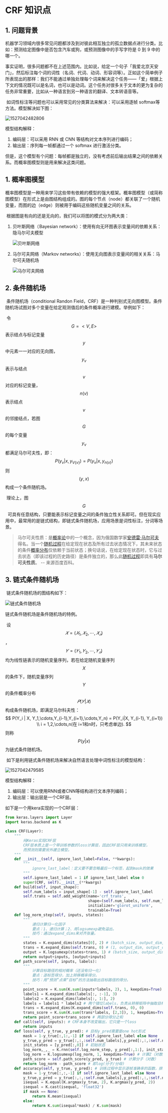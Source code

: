 # CRF 知识点

## 1. 问题背景

​	机器学习领域内很多常见问题都涉及到对彼此相互独立的孤立数据点进行分类。比如：预测给定图像中是否包含汽车或狗，或预测图像中的手写字符是 0 到 9 中的哪一个。

​	事实证明，很多问题都不在上述范围内。比如说，给定一个句子「我爱北京天安门」，然后标注每个词的词性（名词、代词、动词、形容词等）。正如这个简单例子所表现出的那样：我们不能通过单独处理每个词来解决这个任务——「爱」根据上下文的情况既可以是名词，也可以是动词。这个任务对很多关于文本的更为复杂的任务非常重要，比如从一种语言到另一种语言的翻译、文本转语音等。

​	如词性标注等问题也可以采用常见的分类算法来解决：可以采用逐帧 softmax等方法。模型解决如下图：

![1527042482806](../images/CRF/1527042482806.png)

模型结构解释：

1. 编码层：可以采用 RNN 或 CNN 等结构对文本序列进行编码；
2. 输出层：序列每一帧都通过一个 softmax 进行激活分类。

但是，这个模型有个问题：每帧都是独立的，没有考虑前后输出结果之间的依赖关系。而概率图模型则是用来解决这类问题。

## 1. 概率图模型

​	概率图模型是一种用来学习这些带有依赖的模型的强大框架。概率图模型（或简称图模型）在形式上是由图结构组成的。图的每个节点（node）都关联了一个随机变量，而图的边（edge）则被用于编码这些随机变量之间的关系。

​	根据图是有向的还是无向的，我们可以将图的模式分为两大类：

1. 贝叶斯网络（ Bayesian network）：使用有向无环图表示变量间的依赖关系：隐马尔可夫模型

   ![贝叶斯网络](../images/CRF/贝叶斯网络.jpeg)

2. 马尔可夫网络（Markov networks）：使用无向图表示变量间的相关关系：马尔可夫随机场

   ![马尔可夫网络](../images/CRF/马尔可夫网络.png)

## 2. 条件随机场

​	条件随机场（conditional Randon Field，CRF）是一种判别式无向图模型。条件随机场试图对多个变量在给定观测值后的条件概率进行建模。举例如下：

​	令 $$ G = <V, E> $$ 表示结点与标记变量 $$ y $$ 中元素一一对应的无向图， $$ y_v$$ 表示与结点 $$ v $$ 对应的标记变量，$$ n(v) $$ 表示结点 $$ v $$ 的邻接结点，若图 $$ G $$ 的每个变量 $$ y_v $$ 都满足马尔可夫性，即：
$$
P(y_v|x,y_{V\{v\}}) = P(y_v | x, y_{n(v)})
$$
则 $$ (y, x) $$ 构成一个条件随机场。

​	理论上，图 $$ G $$   可具有任意结构，只要能表示标记变量之间的条件独立性关系即可。但在现实应用中，最常用的是链式结构，即链式条件随机场，应用场景是词性标注，分词等场景。

> 马尔可夫性质：是[概率论](https://baike.baidu.com/item/概率论)中的一个概念，因为俄国数学家[安德雷·马尔可夫](https://baike.baidu.com/item/安德雷·马尔可夫)得名。当一个[随机过程](https://baike.baidu.com/item/随机过程)在给定现在状态及所有过去状态情况下，其未来状态的条件[概率分布](https://baike.baidu.com/item/概率分布)仅依赖于当前状态；换句话说，在给定现在状态时，它与过去状态（即该过程的历史路径）是条件独立的，那么此[随机过程](https://baike.baidu.com/item/随机过程)即具有**马尔可夫性质**。 -- 来源百度百科。

## 3. 链式条件随机场

​	链式条件随机场的图结构如下：

![链式条件随机场](../images/CRF/链式条件随机场.png)

链式条件随机场是条件随机场的特例。

​	设 $$ 𝑋=(𝑋_1,𝑋_2,\cdots,𝑋_𝑛) $$ ，$$ 𝑌=(𝑌_1,𝑌_2,\cdots,𝑌_𝑛) $$ 均为线性链表示的随机变量序列，若在给定随机变量序列 $$ X $$的条件下，随机变量序列 $$ Y $$ 的条件概率分布 $$ 𝑃(𝑌|𝑋) $$ 构成条件随机场，即满足马尔科夫性：
$$
P(Y_i | X, Y_1,\cdots,Y_{i-1},Y_{i+1},\cdots,Y_n) = P(Y_i|X, Y_{i-1}, Y_{i+1}) \\
i = 1,2,\cdots,n(在 i=1和n时，只考虑单边).
$$
则称 $$ P(y|x) $$ 为链式条件随机场。

​	如下是利用链式条件随机场来解决自然语言处理中词性标注的模型结构：

![1527042479585](../images/CRF/1527042479585.png)

模型结构解释：

1. 编码层：可以使用RNN或者CNN等结构进行文本序列编码；
2. 输出层：输出层是一个CRF层。

如下是一个用kera实现的一个CRF层：

```python
from keras.layers import Layer
import keras.backend as K

class CRF(Layer):
    """
    	纯Keras实现CRF层
    	CRF层本质上是一个带训练参数的loss计算层，因此CRF层只用来训练模型，
    	而预测则需要另外建立模型。
    """
    def __init__(self, ignore_last_label=False, **kwargs):
        """
        	ignore_last_label：定义要不要忽略最后一个标签，起到mask的效果
        """
        self.ignore_last_label = 1 if ignore_last_label else 0
        super(CRF, self).__init__(**kwargs)
    def build(self, input_shape):
        self.num_labels = input_shape[-1] - self.ignore_last_label
        self.trans = self.add_weight(name='crf_trans',
                                     shape=(self.num_labels, self.num_labels),
                                     initializer='glorot_uniform',
                                     trainable=True)
    def log_norm_step(self, inputs, states):
        """
        	递归计算归一化因子
        	要点：1、递归计算；2、用logsumexp避免溢出。
        	技巧：通过expand_dims来对齐张量。
        """
        states = K.expand_dims(states[0], 2) # (batch_size, output_dim, 1)
        trans = K.expand_dims(self.trans, 0) # (1, output_dim, output_dim)
        output = K.logsumexp(states+trans, 1) # (batch_size, output_dim)
        return output+inputs, [output+inputs]
    def path_score(self, inputs, labels):
        """
        	计算目标路径的相对概率（还没有归一化）
        	要点：逐标签得分，加上转移概率得分。
        	技巧：用“预测”点乘“目标”的方法抽取出目标路径的得分。
        """
        point_score = K.sum(K.sum(inputs*labels, 2), 1, keepdims=True) # 逐标签得分
        labels1 = K.expand_dims(labels[:, :-1], 3)
        labels2 = K.expand_dims(labels[:, 1:], 2)
        labels = labels1 * labels2 # 两个错位labels，负责从转移矩阵中抽取目标转移得分
        trans = K.expand_dims(K.expand_dims(self.trans, 0), 0)
        trans_score = K.sum(K.sum(trans*labels, [2,3]), 1, keepdims=True)
        return point_score+trans_score # 两部分得分之和
    def call(self, inputs): # CRF本身不改变输出，它只是一个loss
        return inputs
    def loss(self, y_true, y_pred): # 目标y_pred需要是one hot形式
        mask = 1-y_true[:,1:,-1] if self.ignore_last_label else None
        y_true,y_pred = y_true[:,:,:self.num_labels],y_pred[:,:,:self.num_labels]
        init_states = [y_pred[:,0]] # 初始状态
        log_norm,_,_ = K.rnn(self.log_norm_step, y_pred[:,1:], init_states, mask=mask) # 计算Z向量（对数）
        log_norm = K.logsumexp(log_norm, 1, keepdims=True) # 计算Z（对数）
        path_score = self.path_score(y_pred, y_true) # 计算分子（对数）
        return log_norm - path_score # 即log(分子/分母)
    def accuracy(self, y_true, y_pred): # 训练过程中显示逐帧准确率的函数，排除了mask的影响
        mask = 1-y_true[:,:,-1] if self.ignore_last_label else None
        y_true,y_pred = y_true[:,:,:self.num_labels],y_pred[:,:,:self.num_labels]
        isequal = K.equal(K.argmax(y_true, 2), K.argmax(y_pred, 2))
        isequal = K.cast(isequal, 'float32')
        if mask == None:
            return K.mean(isequal)
        else:
            return K.sum(isequal*mask) / K.sum(mask)
```

